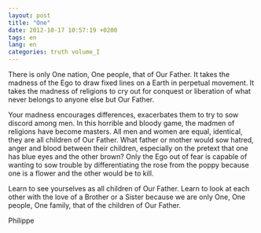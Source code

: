 ```yaml
---
layout: post
title: "One"
date: 2012-10-17 10:57:19 +0200
tags: en
lang: en
categories: truth volume_I
---
```

There is only One nation, One people, that of Our Father. It takes the madness of the Ego to draw fixed lines on a Earth in perpetual movement. It takes the madness of religions to cry out for conquest or liberation of what never belongs to anyone else but Our Father.

Your madness encourages differences, exacerbates them to try to sow discord among men. In this horrible and bloody game, the madmen of religions have become masters. All men and women are equal, identical, they are all children of Our Father. What father or mother would sow hatred, anger and blood between their children, especially on the pretext that one has blue eyes and the other brown? Only the Ego out of fear is capable of wanting to sow trouble by differentiating the rose from the poppy because one is a flower and the other would be to kill.

Learn to see yourselves as all children of Our Father. Learn to look at each other with the love of a Brother or a Sister because we are only One, One people, One family, that of the children of Our Father.

Philippe

<!--
This work is licensed under the terms of the Creative Commons Attribution-NonCommercial 4.0 International License.
-->